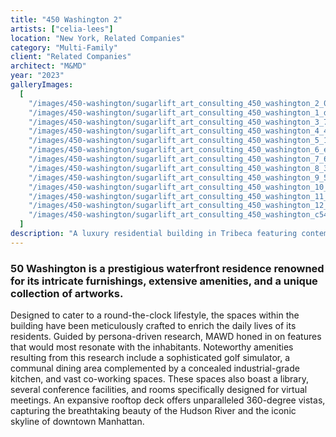 ```yaml
---
title: "450 Washington 2"
artists: ["celia-lees"]
location: "New York, Related Companies"
category: "Multi-Family"
client: "Related Companies"
architect: "M&MD"
year: "2023"
galleryImages:
  [
    "/images/450-washington/sugarlift_art_consulting_450_washington_2_04319d4f19.jpg",
    "/images/450-washington/sugarlift_art_consulting_450_washington_1_dcc604ee0a.jpg",
    "/images/450-washington/sugarlift_art_consulting_450_washington_3_74e46f1914.jpg",
    "/images/450-washington/sugarlift_art_consulting_450_washington_4_4001651fdf.jpg",
    "/images/450-washington/sugarlift_art_consulting_450_washington_5_1d3af98e9b.jpg",
    "/images/450-washington/sugarlift_art_consulting_450_washington_6_eb39045765.jpg",
    "/images/450-washington/sugarlift_art_consulting_450_washington_7_6ada34f6b8.jpg",
    "/images/450-washington/sugarlift_art_consulting_450_washington_8_352ae8fc80.jpg",
    "/images/450-washington/sugarlift_art_consulting_450_washington_9_584a3c7c91.jpg",
    "/images/450-washington/sugarlift_art_consulting_450_washington_10_2d8f60897b.jpg",
    "/images/450-washington/sugarlift_art_consulting_450_washington_11_3bbba5bf3d.jpg",
    "/images/450-washington/sugarlift_art_consulting_450_washington_12_ae3b640bdd.jpg",
    "/images/450-washington/sugarlift_art_consulting_450_washington_c54218539a.jpg",
  ]
description: "A luxury residential building in Tribeca featuring contemporary artwork integrated with architectural design."
---
```


### 50 Washington is a prestigious waterfront residence renowned for its intricate furnishings, extensive amenities, and a unique collection of artworks.

Designed to cater to a round-the-clock lifestyle, the spaces within the building have been meticulously crafted to enrich the daily lives of its residents. Guided by persona-driven research, MAWD honed in on features that would most resonate with the inhabitants. Noteworthy amenities resulting from this research include a sophisticated golf simulator, a communal dining area complemented by a concealed industrial-grade kitchen, and vast co-working spaces. These spaces also boast a library, several conference facilities, and rooms specifically designed for virtual meetings. An expansive rooftop deck offers unparalleled 360-degree vistas, capturing the breathtaking beauty of the Hudson River and the iconic skyline of downtown Manhattan.
